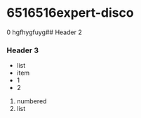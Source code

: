 # 6516516expert-disco
0
hgfhygfuyg## Header 2

### Header 3

* list
* item
* 1
* 2

1. numbered
1. list
